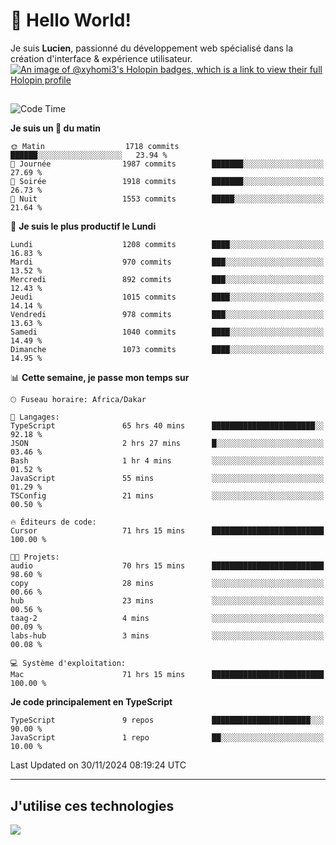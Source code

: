 # 👋 Hello World!

Je suis **Lucien**, passionné du développement web spécialisé dans la création d'interface & expérience utilisateur.
[![An image of @xyhomi3's Holopin badges, which is a link to view their full Holopin profile](https://holopin.me/xyhomi3)](https://holopin.io/@xyhomi3)

##

<!--START_SECTION:waka-->
![Code Time](http://img.shields.io/badge/Code%20Time-2%2C665%20hrs%2039%20mins-blue)

**Je suis un 🐤 du matin** 

```text
🌞 Matin                  1718 commits        ██████░░░░░░░░░░░░░░░░░░░   23.94 % 
🌆 Journée                1987 commits        ███████░░░░░░░░░░░░░░░░░░   27.69 % 
🌃 Soirée                 1918 commits        ███████░░░░░░░░░░░░░░░░░░   26.73 % 
🌙 Nuit                   1553 commits        █████░░░░░░░░░░░░░░░░░░░░   21.64 % 
```
📅 **Je suis le plus productif le Lundi** 

```text
Lundi                    1208 commits        ████░░░░░░░░░░░░░░░░░░░░░   16.83 % 
Mardi                    970 commits         ███░░░░░░░░░░░░░░░░░░░░░░   13.52 % 
Mercredi                 892 commits         ███░░░░░░░░░░░░░░░░░░░░░░   12.43 % 
Jeudi                    1015 commits        ████░░░░░░░░░░░░░░░░░░░░░   14.14 % 
Vendredi                 978 commits         ███░░░░░░░░░░░░░░░░░░░░░░   13.63 % 
Samedi                   1040 commits        ████░░░░░░░░░░░░░░░░░░░░░   14.49 % 
Dimanche                 1073 commits        ████░░░░░░░░░░░░░░░░░░░░░   14.95 % 
```


📊 **Cette semaine, je passe mon temps sur** 

```text
🕑︎ Fuseau horaire: Africa/Dakar

💬 Langages: 
TypeScript               65 hrs 40 mins      ███████████████████████░░   92.18 % 
JSON                     2 hrs 27 mins       █░░░░░░░░░░░░░░░░░░░░░░░░   03.46 % 
Bash                     1 hr 4 mins         ░░░░░░░░░░░░░░░░░░░░░░░░░   01.52 % 
JavaScript               55 mins             ░░░░░░░░░░░░░░░░░░░░░░░░░   01.29 % 
TSConfig                 21 mins             ░░░░░░░░░░░░░░░░░░░░░░░░░   00.50 % 

🔥 Éditeurs de code: 
Cursor                   71 hrs 15 mins      █████████████████████████   100.00 % 

🐱‍💻 Projets: 
audio                    70 hrs 15 mins      █████████████████████████   98.60 % 
copy                     28 mins             ░░░░░░░░░░░░░░░░░░░░░░░░░   00.66 % 
hub                      23 mins             ░░░░░░░░░░░░░░░░░░░░░░░░░   00.56 % 
taag-2                   4 mins              ░░░░░░░░░░░░░░░░░░░░░░░░░   00.09 % 
labs-hub                 3 mins              ░░░░░░░░░░░░░░░░░░░░░░░░░   00.08 % 

💻 Système d'exploitation: 
Mac                      71 hrs 15 mins      █████████████████████████   100.00 % 
```

**Je code principalement en TypeScript** 

```text
TypeScript               9 repos             ██████████████████████░░░   90.00 % 
JavaScript               1 repo              ██░░░░░░░░░░░░░░░░░░░░░░░   10.00 % 
```




 Last Updated on 30/11/2024 08:19:24 UTC
<!--END_SECTION:waka-->
---

## J'utilise ces technologies

<p align="left">
  <a href="https://skillicons.dev">
    <img src="https://skillicons.dev/icons?i=ts,js,md,scss,tailwind,react,docker,express,astro,vite,nextjs,vercel,figma,ableton" />
  </a>
</p>

